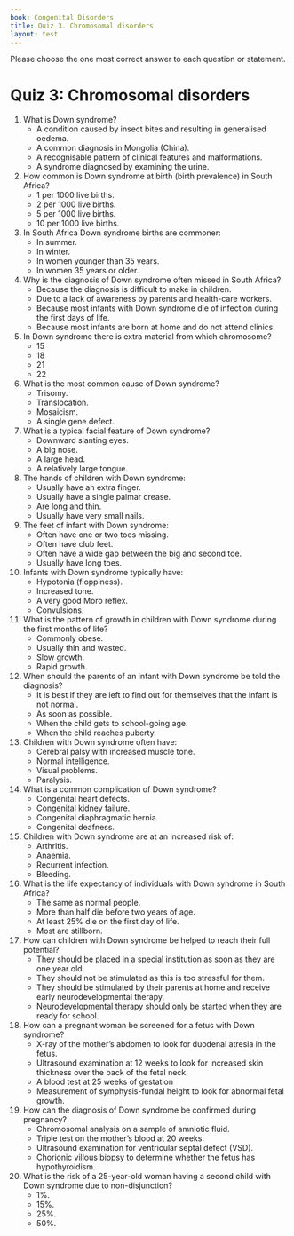 ```yaml
---
book: Congenital Disorders
title: Quiz 3. Chromosomal disorders
layout: test
---
```


Please choose the one most correct answer to each question or statement.

# Quiz 3: Chromosomal disorders

1.	What is Down syndrome?
	-	A condition caused by insect bites and resulting in generalised oedema.
	-	A common diagnosis in Mongolia (China).
	+	A recognisable pattern of clinical features and malformations.
	-	A syndrome diagnosed by examining the urine.
2.	How common is Down syndrome at birth (birth prevalence) in South Africa?
	-	1 per 1000 live births.
	+	2 per 1000 live births.
	-	5 per 1000 live births.
	-	10 per 1000 live births.
3.	In South Africa Down syndrome births are commoner:
	-	In summer.
	-	In winter.
	-	In women younger than 35 years.
	+	In women 35 years or older.
4.	Why is the diagnosis of Down syndrome often missed in South Africa?
	-	Because the diagnosis is difficult to make in children.
	+	Due to a lack of awareness by parents and health-care workers.
	-	Because most infants with Down syndrome die of infection during the first days of life.
	-	Because most infants are born at home and do not attend clinics.
5.	In Down syndrome there is extra material from which chromosome?
	-	15
	-	18
	+	21
	-	22
6.	What is the most common cause of Down syndrome?
	+	Trisomy.
	-	Translocation.
	-	Mosaicism.
	-	A single gene defect.
7.	What is a typical facial feature of Down syndrome?
	-	Downward slanting eyes.
	-	A big nose.
	-	A large head.
	+	A relatively large tongue.
8.	The hands of children with Down syndrome:
	-	Usually have an extra finger.
	+	Usually have a single palmar crease.
	-	Are long and thin.
	-	Usually have very small nails.
9.	The feet of infant with Down syndrome:
	-	Often have one or two toes missing.
	-	Often have club feet.
	+	Often have a wide gap between the big and second toe.
	-	Usually have long toes.
10.	Infants with Down syndrome typically have:
	+	Hypotonia (floppiness).
	-	Increased tone.
	-	A very good Moro reflex.
	-	Convulsions.
11.	What is the pattern of growth in children with Down syndrome during the first months of life?
	-	Commonly obese.
	-	Usually thin and wasted.
	+	Slow growth.
	-	Rapid growth.
12.	When should the parents of an infant with Down syndrome be told the diagnosis?
	-	It is best if they are left to find out for themselves that the infant is not normal.
	+	As soon as possible.
	-	When the child gets to school-going age.
	-	When the child reaches puberty.
13.	Children with Down syndrome often have:
	-	Cerebral palsy with increased muscle tone.
	-	Normal intelligence.
	+	Visual problems.
	-	Paralysis.
14.	What is a common complication of Down syndrome?
	+	Congenital heart defects.
	-	Congenital kidney failure.
	-	Congenital diaphragmatic hernia.
	-	Congenital deafness.
15.	Children with Down syndrome are at an increased risk of:
	-	Arthritis.
	-	Anaemia.
	+	Recurrent infection.
	-	Bleeding.
16.	What is the life expectancy of individuals with Down syndrome in South Africa?
	-	The same as normal people.
	+	More than half die before two years of age.
	-	At least 25% die on the first day of life.
	-	Most are stillborn.
17.	How can children with Down syndrome be helped to reach their full potential?
	-	They should be placed in a special institution as soon as they are one year old.
	-	They should not be stimulated as this is too stressful for them.
	+	They should be stimulated by their parents at home and receive early neurodevelopmental therapy.
	-	Neurodevelopmental therapy should only be started when they are ready for school.
18.	How can a pregnant woman be screened for a fetus with Down syndrome?
	-	X-ray of the mother’s abdomen to look for duodenal atresia in the fetus.
	+	Ultrasound examination at 12 weeks to look for increased skin thickness over the back of the fetal neck.
	-	A blood test at 25 weeks of gestation
	-	Measurement of symphysis-fundal height to look for abnormal fetal growth.
19.	How can the diagnosis of Down syndrome be confirmed during pregnancy?
	+	Chromosomal analysis on a sample of amniotic fluid.
	-	Triple test on the mother’s blood at 20 weeks.
	-	Ultrasound examination for ventricular septal defect (VSD).
	-	Chorionic villous biopsy to determine whether the fetus has hypothyroidism.
20.	What is the risk of a 25-year-old woman having a second child with Down syndrome due to non-disjunction?
	+	1%.
	-	15%.
	-	25%.
	-	50%.